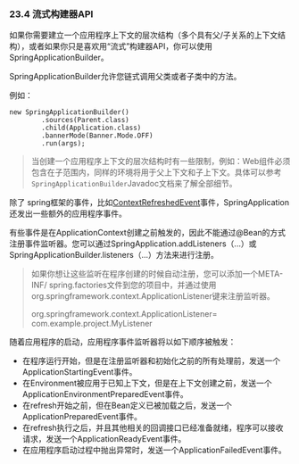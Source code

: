 ### 23.4 流式构建器API

如果你需要建立一个应用程序上下文的层次结构（多个具有父/子关系的上下文结构），或者如果你只是喜欢用“流式”构建器API，你可以使用SpringApplicationBuilder。

SpringApplicationBuilder允许您链式调用父类或者子类中的方法。

例如：

```
new SpringApplicationBuilder()
        .sources(Parent.class)
        .child(Application.class)
        .bannerMode(Banner.Mode.OFF)
        .run(args);
```

> 当创建一个应用程序上下文的层次结构时有一些限制，例如：Web组件必须包含在子范围内，同样的环境将用于父上下文和子上下文。具体可以参考`SpringApplicationBuilder`Javadoc文档来了解全部细节。

除了 spring框架的事件，比如[ContextRefreshedEvent](http://docs.spring.io/spring/docs/4.3.8.RELEASE/javadoc-api/org/springframework/context/event/ContextRefreshedEvent.html)事件，SpringApplication还发出一些额外的应用程序事件。

有些事件是在ApplicationContext创建之前触发的，因此不能通过@Bean的方式注册事件监听器。您可以通过SpringApplication.addListeners（...）或SpringApplicationBuilder.listeners（...）方法来进行注册。

> 如果你想让这些监听在程序创建的时候自动注册，您可以添加一个META-INF/ spring.factories文件到您的项目中，并通过使用org.springframework.context.ApplicationListener键来注册监听器。
>
> org.springframework.context.ApplicationListener= com.example.project.MyListener

随着应用程序的启动，应用程序事件监听器将以如下顺序被触发：

* 在程序运行开始，但是在注册监听器和初始化之前的所有处理前，发送一个ApplicationStartingEvent事件。
* 在Environment被应用于已知上下文，但是在上下文创建之前，发送一个ApplicationEnvironmentPreparedEvent事件。
* 在refresh开始之前，但在Bean定义已被加载之后，发送一个ApplicationPreparedEvent事件。
* 在refresh执行之后，并且其他相关的回调接口已经准备就绪，程序可以接收请求，发送一个ApplicationReadyEvent事件。
* 在应用程序启动过程中抛出异常时，发送一个ApplicationFailedEvent事件。







